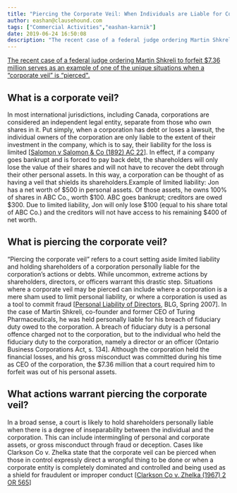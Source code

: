 ```yaml
---
title: "Piercing the Corporate Veil: When Individuals are Liable for Corporate Wrongdoing"
author: eashan@clausehound.com
tags: ["Commercial Activities","eashan-karnik"]
date: 2019-06-24 16:50:08
description: "The recent case of a federal judge ordering Martin Shkreli to forfeit $7.36 million serves as an example of one of the unique situations when a “corporate veil” is “pierced'."
---
```


[The recent case of a federal judge ordering Martin Shkreli to forfeit $7.36 million serves as an example of one of the unique situations when a “corporate veil” is “pierced".](https://thehill.com/policy/finance/376783-shkreli-ordered-to-forfeit-736-million-in-assets-could-include-wu-tang-clan)

## What is a corporate veil?
In most international jurisdictions, including Canada, corporations are considered an independent legal entity, separate from those who own shares in it. Put simply, when a corporation has debt or loses a lawsuit, the individual owners of the corporation are only liable to the extent of their investment in the company, which is to say, their liability for the loss is limited [[Salomon v Salomon & Co (1892) AC 22](http://corporations.ca/assets/Salomon%20v%20Salomon.pdf)]. In effect, if a company goes bankrupt and is forced to pay back debt, the shareholders will only lose the value of their shares and will not have to recover the debt through their other personal assets. In this way, a corporation can be thought of as having a veil that shields its shareholders.Example of limited liability: Jon has a net worth of $500 in personal assets. Of those assets, he owns 100% of shares in ABC Co., worth $100. ABC goes bankrupt; creditors are owed $300. Due to limited liability, Jon will only lose $100 (equal to his share total of ABC Co.) and the creditors will not have access to his remaining $400 of net worth.

## What is piercing the corporate veil?
“Piercing the corporate veil” refers to a court setting aside limited liability and holding shareholders of a corporation personally liable for the corporation’s actions or debts. While uncommon, extreme actions by shareholders, directors, or officers warrant this drastic step. Situations where a corporate veil may be pierced can include where a corporation is a mere sham used to limit personal liability, or where a corporation is used as a tool to commit fraud [[Personal Liability of Directors](https://blg.com/en/News-And-Publications/Documents/publication817_EN.pdf), BLG, Spring 2007]. In the case of Martin Shkreli, co-founder and former CEO of Turing Pharmaceuticals, he was held personally liable for his breach of fiduciary duty owed to the corporation. A breach of fiduciary duty is a personal offence charged not to the corporation, but to the individual who held the fiduciary duty to the corporation, namely a director or an officer (Ontario Business Corporations Act, s. 134]. Although the corporation held the financial losses, and his gross misconduct was committed during his time as CEO of the corporation, the $7.36 million that a court required him to forfeit was out of his personal assets.

## What actions warrant piercing the corporate veil?
In a broad sense, a court is likely to hold shareholders personally liable when there is a degree of inseparability between the individual and the corporation. This can include intermingling of personal and corporate assets, or gross misconduct through fraud or deception. Cases like Clarkson Co v. Zhelka state that the corporate veil can be pierced when those in control expressly direct a wrongful thing to be done or when a corporate entity is completely dominated and controlled and being used as a shield for fraudulent or improper conduct [[Clarkson Co v. Zhelka (1967) 2 OR 565](https://canliiconnects.org/en/summaries/31279)]
